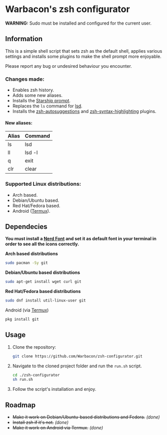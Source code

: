 # Warbacon's zsh configurator

**WARNING:** Sudo must be installed and configured for the current user.

## Information

This is a simple shell script that sets zsh as the default shell, applies various settings and installs some plugins to make the shell prompt more enjoyable.

Please report any bug or undesired behaviour you encounter.

### Changes made:

- Enables zsh history.
- Adds some new aliases.
- Installs the [Starship prompt](https://starship.rs).
- Replaces the `ls` command for [lsd](https://github.com/Peltoche/lsd).
- Installs the [zsh-autosuggestions](https://github.com/zsh-users/zsh-autosuggestions.git) and [zsh-syntax-highlighting](https://github.com/zsh-users/zsh-syntax-highlighting) plugins.

#### New aliases:

| Alias | Command |
| ----- | ------- |
| ls    | lsd     |
| ll    | lsd -l  |
| q     | exit    |
| clr   | clear   |

### Supported Linux distributions:

- Arch based.
- Debian/Ubuntu based.
- Red Hat/Fedora based.
- Android ([Termux](https://termux.com/)).

## Dependecies

**You must install a [Nerd Font](https://www.nerdfonts.com/font-downloads) and set it as default font in your terminal in order to see all the icons correctly.**

**Arch based distributions**

```bash
sudo pacman -Sy git
```

**Debian/Ubuntu based distributions**

```bash
sudo apt-get install wget curl git
```

**Red Hat/Fedora based distributions**

```bash
sudo dnf install util-linux-user git
```

Android (via [Termux](https://termux.com/))



```bash
pkg install git
```

## Usage

1. Clone the repository:
   
   ```sh
   git clone https://github.com/Warbacon/zsh-configurator.git
   ```

2. Navigate to the cloned project folder and run the `run.sh` script.
   
   ```sh
   cd ./zsh-configurator
   sh run.sh
   ```

3. Follow the script's installation and enjoy.

## Roadmap

- ~~Make it work on Debian/Ubuntu-based distributions and Fedora.~~ *(done)*
- ~~Install zsh if it's not.~~ *(done)*
- ~~Make it work on Android via Termux.~~ *(done)*
